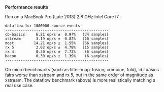 **Performance results**

Run on a MacBook Pro (Late 2013) 2,8 GHz Intel Core i7.

```
dataflow for 1000000 source events
-----------------------------------------------
cb-basics     6.21 op/s ±  0.97%   (34 samples)
xstream       3.19 op/s ±  0.82%   (20 samples)
most         14.21 op/s ±  1.55%   (66 samples)
rx 5          2.02 op/s ±  4.78%   (15 samples)
rx 4          0.30 op/s ±  7.72%    (6 samples)
bacon         0.30 op/s ±  1.39%    (6 samples)
-----------------------------------------------
```

On micro benchmarks (such as filter-map-fusion, combine, fold), cb-basics fairs worse than xstream and rx 5, but in the same order of magnitude as xstream. The dataflow benchmark (above) is more realistically matching a real use case.
